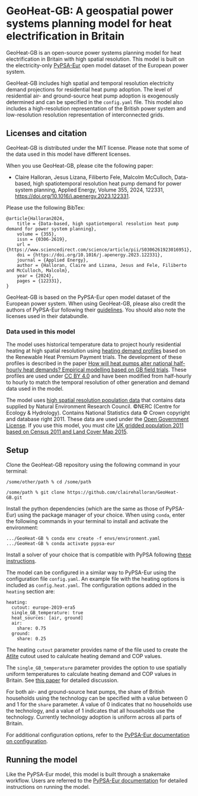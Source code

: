 # GeoHeat-GB: A geospatial power systems planning model for heat electrification in Britain

GeoHeat-GB is an open-source power systems planning model for heat electrification in Britain with high spatial resolution. This model is built on the electricity-only [PyPSA-Eur](https://pypsa-eur.readthedocs.io) open model dataset of the European power system. 

GeoHeat-GB includes high spatial and temporal resolution electricity demand projections for residential heat pump adoption. The level of residential air- and ground-source heat pump adoption is exogenously determined and can be specified in the `config.yaml` file. This model also includes a high-resolution representation of the British power system and low-resolution resolution representation of interconnected grids. 

## Licenses and citation

GeoHeat-GB is distributed under the MIT license. Please note that some of the data used in this model have different licenses.

When you use GeoHeat-GB, please cite the following paper:
- Claire Halloran, Jesus Lizana, Filiberto Fele, Malcolm McCulloch, Data-based, high spatiotemporal resolution heat pump demand for power system planning, Applied Energy, Volume 355, 2024, 122331, https://doi.org/10.1016/j.apenergy.2023.122331.

Please use the following BibTex:
```
@article{Halloran2024,
	title = {Data-based, high spatiotemporal resolution heat pump demand for power system planning},
	volume = {355},
	issn = {0306-2619},
	url = {https://www.sciencedirect.com/science/article/pii/S0306261923016951},
	doi = {https://doi.org/10.1016/j.apenergy.2023.122331},
	journal = {Applied Energy},
	author = {Halloran, Claire and Lizana, Jesus and Fele, Filiberto and McCulloch, Malcolm},
	year = {2024},
	pages = {122331},
}
```

GeoHeat-GB is based on the PyPSA-Eur open model dataset of the European power system. When using GeoHeat-GB, please also credit the authors of PyPSA-Eur following their [guidelines](https://pypsa-eur.readthedocs.io/en/latest/#citing-pypsa-eur). You should also note the licenses used in their databundle.

### Data used in this model
The model uses historical temperature data to project hourly residential heating at high spatial resolution using [heating demand profiles](https://figshare.com/articles/dataset/Monitored_heat_pump_heat_demand_profiles_-_supplementary_information_to_Watson_et_al_2021_/13547447) based on the Renewable Heat Premium Payment trials. The development of these profiles is described in the paper [How will heat pumps alter national half-hourly heat demands? Empirical modelling based on GB field trials](https://doi.org/10.1016/j.enbuild.2021.110777). These profiles are used under [CC BY 4.0](https://creativecommons.org/licenses/by/4.0/) and have been modified from half-hourly to hourly to match the temporal resolution of other generation and demand data used in the model.

The model uses [high spatial resolution population data](https://catalogue.ceh.ac.uk/documents/0995e94d-6d42-40c1-8ed4-5090d82471e1) that contains data supplied by Natural Environment Research Council. ©NERC (Centre for Ecology & Hydrology). Contains National Statistics data © Crown copyright and database right 2011. These data are used under the [Open Government License](https://eidc.ceh.ac.uk/licences/open-government-licence-ceh-ons/plain). If you use this model, you must cite [UK gridded population 2011 based on Census 2011 and Land Cover Map 2015](https://doi.org/10.5285/0995e94d-6d42-40c1-8ed4-5090d82471e1).

## Setup

Clone the GeoHeat-GB repository using the following command in your terminal:
```
/some/other/path % cd /some/path

/some/path % git clone https://github.com/clairehalloran/GeoHeat-GB.git
```

Install the python dependencies (which are the same as those of PyPSA-Eur) using the package manager of your choice. When using `conda`, enter the following commands in your terminal to install and activate the environment:

```
.../GeoHeat-GB % conda env create -f envs/environment.yaml
.../GeoHeat-GB % conda activate pypsa-eur
```

Install a solver of your choice that is compatible with PyPSA following [these instructions](https://pypsa.readthedocs.io/en/latest/installation.html#getting-a-solver-for-optimisation).

The model can be configured in a similar way to PyPSA-Eur using the configuration file `config.yaml`. An example file with the heating options is included as `config.heat.yaml`. The configuration options added in the `heating` section are:

```
heating:
  cutout: europe-2019-era5
  single_GB_temperature: true
  heat_sources: [air, ground]
  air:
    share: 0.75
  ground:
    share: 0.25
```
The heating `cutout` parameter provides name of the file used to create the [Atlite](https://atlite.readthedocs.io/en/latest/) cutout used to calulcate heating demand and COP values. 

The `single_GB_temperature` parameter provides the option to use spatially uniform temperatures to calculate heating demand and COP values in Britain. See [this paper](https://doi.org/10.1016/j.apenergy.2023.122331) for detailed discussion. 

For both air- and ground-source heat pumps, the share of British households using the technology can be specified with a value between 0 and 1 for the `share` parameter. A value of 0 indicates that no households use the technology, and a value of 1 indicates that all households use the technology. Currently technology adoption is uniform across all parts of Britain.

For additional configuration options, refer to the [PyPSA-Eur documentation on configuration](https://pypsa-eur.readthedocs.io/en/latest/configuration.html).

## Running the model

Like the PyPSA-Eur model, this model is built through a snakemake workflow. Users are referred to the [PyPSA-Eur documentation](https://pypsa-eur.readthedocs.io) for detailed instructions on running the model.


